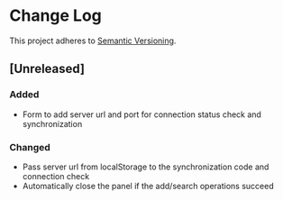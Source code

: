 # Change Log
This project adheres to [Semantic Versioning](http://semver.org/).

## [Unreleased]

### Added

* Form to add server url and port for connection status check and synchronization

### Changed

* Pass server url from localStorage to the synchronization code and connection check
* Automatically close the panel if the add/search operations succeed